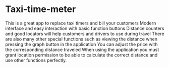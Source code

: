 # Taxi-time-meter
This is a great app to replace taxi timers and bill your customers Modern interface and easy interaction with basic function buttons Distance counters and good locators will help customers and drivers to use during travel There are also many other special functions such as viewing the distance when pressing the graph button in the application You can adjust the price with the corresponding distance traveled When using the application you must grant location permission to be able to calculate the correct distance and use other functions perfectly.
